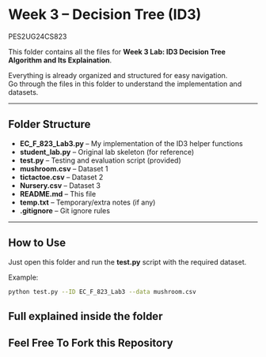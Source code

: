 # Week 3 – Decision Tree (ID3)

PES2UG24CS823

This folder contains all the files for **Week 3 Lab: ID3 Decision Tree Algorithm and Its Explaination**.

Everything is already organized and structured for easy navigation.  
Go through the files in this folder to understand the implementation and datasets.

---

## Folder Structure
- **EC_F_823_Lab3.py** – My implementation of the ID3 helper functions
- **student_lab.py** – Original lab skeleton (for reference)
- **test.py** – Testing and evaluation script (provided)
- **mushroom.csv** – Dataset 1
- **tictactoe.csv** – Dataset 2
- **Nursery.csv** – Dataset 3
- **README.md** – This file
- **temp.txt** – Temporary/extra notes (if any)
- **.gitignore** – Git ignore rules

---

## How to Use
Just open this folder and run the **test.py** script with the required dataset.

Example:
```bash
python test.py --ID EC_F_823_Lab3 --data mushroom.csv
```

## Full explained inside the folder
## Feel Free To Fork this Repository
